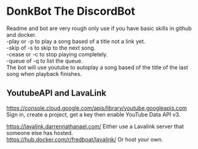 # DonkBot The DiscordBot
Readme and bot are very rough only use if you have basic skills in github and docker.  
-play or -p to play a song based of a title not a link yet.  
-skip of -s to skip to the next song.  
-cease or -c to stop playing completely.  
-queue of -q to list the queue.  
The bot will use youtube to autoplay a song based of the title of the last song when playback finishes.
## YoutubeAPI and LavaLink
https://console.cloud.google.com/apis/library/youtube.googleapis.com  
Sign in, create a project, get a key then enable YouTube Data API v3.  

https://lavalink.darrennathanael.com/ Either use a Lavalink server that someone else has hosted.  
https://hub.docker.com/r/fredboat/lavalink/ Or host your own.